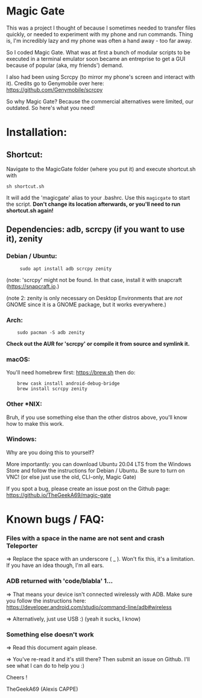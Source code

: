 # Magic Gate



This was a project I thought of because I sometimes needed to transfer files quickly, or needed to experiment with my phone and run commands. Thing is, I'm incredibly lazy and my phone was often a hand away - too far away.

So I coded Magic Gate. What was at first a bunch of modular scripts to be executed in a terminal emulator soon became an entreprise to get a GUI because of popular (aka, my friends') demand.

I also had been using Scrcpy (to mirror my phone's screen and interact with it). Credits go to Genymobile over here: https://github.com/Genymobile/scrcpy 

So why Magic Gate? 
Because the commercial alternatives were limited, our outdated. So here's what you need!


# Installation:

## Shortcut: 
Navigate to the MagicGate folder (where you put it) and execute shortcut.sh with 

	sh shortcut.sh
	
It will add the 'magicgate' alias to your .bashrc. Use this `magicgate` to start the script.
**Don't change its location afterwards, or you'll need to run shortcut.sh again!**

## Dependencies: adb, scrcpy (if you want to use it), zenity

### Debian / Ubuntu:

		 sudo apt install adb scrcpy zenity
		 
(note: 'scrcpy' might not be found. In that case, install it with snapcraft (https://snapcraft.io.)

(note 2: zenity is only necessary on Desktop Environments that are *not* GNOME since it is a GNOME package, but it works everywhere.)
	
### Arch:
		sudo pacman -S adb zenity
		
**Check out the AUR for 'scrcpy' or compile it from source and symlink it.**
			
### macOS:
You'll need homebrew first: https://brew.sh
then do:

		brew cask install android-debug-bridge
		brew install scrcpy zenity
			
### Other *NIX:

Bruh, if you use something else than the other distros above, you'll know how to make this work.
		
### Windows:
Why are you doing this to yourself?

More importantly: you can download Ubuntu 20.04 LTS from the Windows Store and follow the instructions for Debian / Ubuntu. Be sure to turn on VNC!
(or else just use the old, CLI-only, Magic Gate)
			
			
If you spot a bug, please create an issue post on the Github page:
	https://github.io/TheGeekA69/magic-gate
	


# Known bugs / FAQ:
### Files with a space in the name are not sent and crash Teleporter
=> Replace the space with an underscore ( _ ). Won't fix this, it's a limitation. If you have an idea though, I'm all ears.
		
### ADB returned with 'code/blabla' 1...
=> That means your device isn't connected wirelessly with ADB. Make sure you follow the instructions here: https://developer.android.com/studio/command-line/adb#wireless

=> Alternatively, just use USB :) (yeah it sucks, I know)
		
### Something else doesn't work
=> Read this document again please.

=> You've re-read it and it's still there? Then submit an issue on Github. I'll see what I can do to help you :)


Cheers !

TheGeekA69 (Alexis CAPPE)
